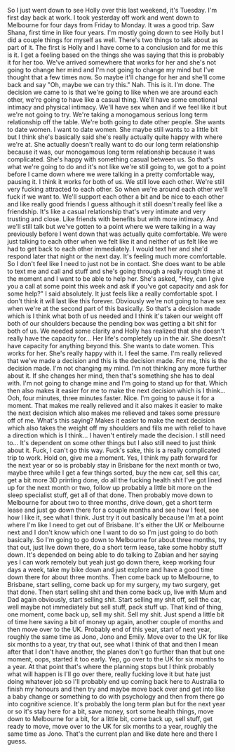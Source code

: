 ﻿So I just went down to see Holly over this last weekend, it's Tuesday. I'm first day
back at work. I took yesterday off work and went down to Melbourne for four days from
Friday to Monday. It was a good trip. Saw Shana, first time in like four years. I'm
mostly going down to see Holly but I did a couple things for myself as well. There's
two things to talk about as part of it. The first is Holly and I have come to a conclusion
and for me this is it. I get a feeling based on the things she was saying that this is
probably it for her too. We've arrived somewhere that works for her and she's not going to
change her mind and I'm not going to change my mind but I've thought that a few times
now. So maybe it'll change for her and she'll come back and say "Oh, maybe we can try this."
Nah. This is it. I'm done. The decision we came to is that we're going to like when we
are around each other, we're going to have like a casual thing. We'll have some emotional
intimacy and physical intimacy. We'll have sex when and if we feel like it but we're
not going to try. We're taking a monogamous serious long term relationship off the table.
We're both going to date other people. She wants to date women. I want to date women.
She maybe still wants to a little bit but I think she's basically said she's really
actually quite happy with where we're at. She actually doesn't really want to do our
long term relationship because it was, our monogamous long term relationship because
it was complicated. She's happy with something casual between us. So that's what we're going
to do and it's not like we're still going to, we got to a point before I came down where
we were talking in a pretty comfortable way, pausing it. I think it works for both of us.
We still love each other. We're still very fucking attracted to each other. So when we're
around each other we'll fuck if we want to. We'll support each other a bit and be nice
to each other and like really good friends I guess although it still doesn't really feel
like a friendship. It's like a casual relationship that's very intimate and very trusting and
close. Like friends with benefits but with more intimacy. And we'll still talk but we've
gotten to a point where we were talking in a way previously before I went down that was
actually quite comfortable. We were just talking to each other when we felt like it and neither
of us felt like we had to get back to each other immediately. I would text her and she'd
respond later that night or the next day. It's feeling much more comfortable. So I don't
feel like I need to just not be in contact. She does want to be able to text me and call
and stuff and she's going through a really rough time at the moment and I want to be
able to help her. She's asked, "Hey, can I give you a call at some point this week and
ask if you've got capacity and ask for some help?" I said absolutely. It just feels like
a really comfortable spot. I don't think it will last like this forever. Obviously we're
not going to have sex when we're at the second part of this basically. So that's a decision
made which is I think what both of us needed and I think it's taken our weight off both
of our shoulders because the pending box was getting a bit shit for both of us. We needed
some clarity and Holly has realized that she doesn't really have the capacity for... Her
life's completely up in the air. She doesn't have capacity for anything beyond this. She
wants to date women. This works for her. She's really happy with it. I feel the same. I'm
really relieved that we've made a decision and this is the decision made. For me, this
is the decision made. I'm not changing my mind. I'm not thinking any more further about
it. If she changes her mind, then that's something she has to deal with. I'm not going to change
mine and I'm going to stand up for that. Which then also makes it easier for me to make the
next decision which is I think... Ooh, four minutes, three minutes faster. Nice. I'm going
to pause it for a moment. That makes me really relieved and it also makes it easier to make
the next decision which also makes me relieved and takes some pressure off of me. What's
this saying? Makes it easier to make the next decision which also takes the weight off my
shoulders and fills me with relief to have a direction which is I think... I haven't
entirely made the decision. I still need to... It's dependent on some other things but I
also still need to just think about it. Fuck, I can't go this way. Fuck's sake, this is
a really complicated trip to work. Hold on, give me a moment. Yes, I think my path forward
for the next year or so is probably stay in Brisbane for the next month or two, maybe
three while I get a few things sorted, buy the new car, sell this car, get a bit more
3D printing done, do all the fucking health shit I've got lined up for the next month
or two, follow up probably a little bit more on the sleep specialist stuff, get all of
that done. Then probably move down to Melbourne for about two to three months, drive down,
get a short term lease and just go down there for a couple months and see how I feel, see
how I like it, see what I think. Just try it out basically because I'm at a point where
I'm like I need to get out of Brisbane. It's either the UK or Melbourne next and I don't
know which one I want to do so I'm just going to do both basically. So I'm going to go down
to Melbourne for about three months, try that out, just live down there, do a short term
lease, take some hobby stuff down. It's depended on being able to do talking to Zabian and
her saying yes I can work remotely but yeah just go down there, keep working four days
a week, take my bike down and just explore and have a good time down there for about
three months. Then come back up to Melbourne, to Brisbane, start selling, come back up for
my surgery, my two surgery, get that done. Then start selling shit and then come back
up, live with Mum and Dad again obviously, start selling shit. Start selling my shit off,
sell the car, well maybe not immediately but sell stuff, pack stuff up. That kind of thing,
one moment, come back up, sell my shit. Sell my shit. Just spend a little bit of time here
saving a bit of money up again, another couple of months and then move over to the UK. Probably
end of this year, start of next year, roughly the same time as Jono, Jono and Emily. Move
over to the UK for like six months to a year, try that out, see what I think of that and
then I mean after that I don't have another, the planes don't go further than that but
one moment, oops, started it too early. Yep, go over to the UK for six months to a year.
At that point that's where the planning stops but I think probably what will happen is I'll
go over there, really fucking love it but hate just doing whatever job so I'll probably
end up coming back here to Australia to finish my honours and then try and maybe move back
over and get into like a baby change or something to do with psychology and then from there
go into cognitive science. It's probably the long term plan but for the next year or so
it's stay here for a bit, save money, sort some health things, move down to Melbourne
for a bit, for a little bit, come back up, sell stuff, get ready to move, move over to
the UK for six months to a year, roughly the same time as Jono. That's the current plan
and like date here and there I guess.
